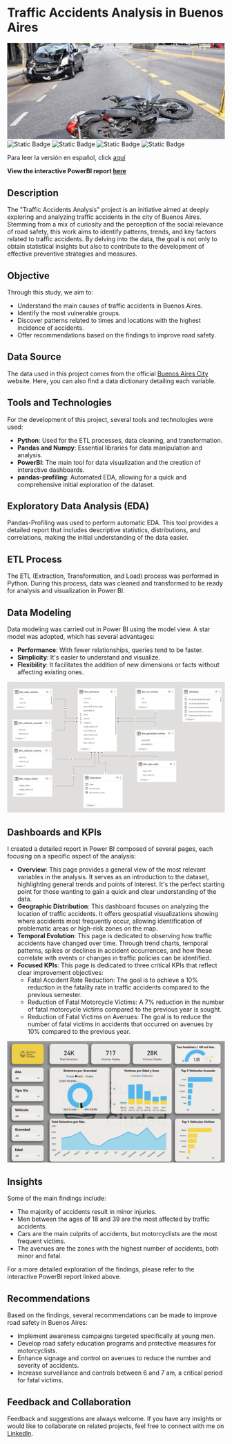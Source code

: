 # Traffic Accidents Analysis in Buenos Aires

![accident](Imagenes/siniestro-viales-3.jpg)
![Static Badge](https://img.shields.io/badge/Python-gray?style=flat&logo=python)
![Static Badge](https://img.shields.io/badge/-Pandas-gray?style=flat&logo=pandas)
![Static Badge](https://img.shields.io/badge/Numpy-gray?style=flat&logo=Numpy)
![Static Badge](https://img.shields.io/badge/PowerBI-gray?style=flat&logo=PowerBI)

Para leer la versión en español, click [aquí](README.md)

**View the interactive PowerBI report [here](https://www.novypro.com/project/traffic-accidents-analysis-in-buenos-aires)**

## Description

The "Traffic Accidents Analysis" project is an initiative aimed at deeply exploring and analyzing traffic accidents in the city of Buenos Aires. Stemming from a mix of curiosity and the perception of the social relevance of road safety, this work aims to identify patterns, trends, and key factors related to traffic accidents. By delving into the data, the goal is not only to obtain statistical insights but also to contribute to the development of effective preventive strategies and measures.

## Objective

Through this study, we aim to:

- Understand the main causes of traffic accidents in Buenos Aires.
- Identify the most vulnerable groups.
- Discover patterns related to times and locations with the highest incidence of accidents.
- Offer recommendations based on the findings to improve road safety.

## Data Source

The data used in this project comes from the official [Buenos Aires City](https://www.buenosaires.gob.ar/datosabiertos) website. Here, you can also find a data dictionary detailing each variable.

## Tools and Technologies

For the development of this project, several tools and technologies were used:

- **Python**: Used for the ETL processes, data cleaning, and transformation.
- **Pandas and Numpy**: Essential libraries for data manipulation and analysis.
- **PowerBI**: The main tool for data visualization and the creation of interactive dashboards.
- **pandas-profiling**: Automated EDA, allowing for a quick and comprehensive initial exploration of the dataset.

## Exploratory Data Analysis (EDA)

Pandas-Profiling was used to perform automatic EDA. This tool provides a detailed report that includes descriptive statistics, distributions, and correlations, making the initial understanding of the data easier.

## ETL Process

The ETL (Extraction, Transformation, and Load) process was performed in Python. During this process, data was cleaned and transformed to be ready for analysis and visualization in Power BI.

## Data Modeling

Data modeling was carried out in Power BI using the model view. A star model was adopted, which has several advantages:

- **Performance**: With fewer relationships, queries tend to be faster.
- **Simplicity**: It's easier to understand and visualize.
- **Flexibility**: It facilitates the addition of new dimensions or facts without affecting existing ones.

![model](Imagenes/data-model.jpeg)

## Dashboards and KPIs

I created a detailed report in Power BI composed of several pages, each focusing on a specific aspect of the analysis:

- **Overview**: This page provides a general view of the most relevant variables in the analysis. It serves as an introduction to the dataset, highlighting general trends and points of interest. It's the perfect starting point for those wanting to gain a quick and clear understanding of the data.
- **Geographic Distribution**: This dashboard focuses on analyzing the location of traffic accidents. It offers geospatial visualizations showing where accidents most frequently occur, allowing identification of problematic areas or high-risk zones on the map.
- **Temporal Evolution**: This page is dedicated to observing how traffic accidents have changed over time. Through trend charts, temporal patterns, spikes or declines in accident occurrences, and how these correlate with events or changes in traffic policies can be identified.
- **Focused KPIs**: This page is dedicated to three critical KPIs that reflect clear improvement objectives:
    - Fatal Accident Rate Reduction: The goal is to achieve a 10% reduction in the fatality rate in traffic accidents compared to the previous semester.
    - Reduction of Fatal Motorcycle Victims: A 7% reduction in the number of fatal motorcycle victims compared to the previous year is sought.
    - Reduction of Fatal Victims on Avenues: The goal is to reduce the number of fatal victims in accidents that occurred on avenues by 10% compared to the previous year.

![overview](Imagenes/overview.jpeg)

## Insights

Some of the main findings include:

- The majority of accidents result in minor injuries.
- Men between the ages of 18 and 39 are the most affected by traffic accidents.
- Cars are the main culprits of accidents, but motorcyclists are the most frequent victims.
- The avenues are the zones with the highest number of accidents, both minor and fatal.

For a more detailed exploration of the findings, please refer to the interactive PowerBI report linked above.

## Recommendations

Based on the findings, several recommendations can be made to improve road safety in Buenos Aires:

- Implement awareness campaigns targeted specifically at young men.
- Develop road safety education programs and protective measures for motorcyclists.
- Enhance signage and control on avenues to reduce the number and severity of accidents.
- Increase surveillance and controls between 6 and 7 am, a critical period for fatal victims.


## Feedback and Collaboration

Feedback and suggestions are always welcome. If you have any insights or would like to collaborate on related projects, feel free to connect with me on [LinkedIn](https://www.linkedin.com/in/kimberly-negrette/).

